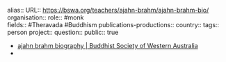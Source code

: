 alias::
URL:: https://bswa.org/teachers/ajahn-brahm/ajahn-brahm-bio/
organisation::
role:: #monk  
fields:: #Theravada #Buddhism 
publications-productions:: 
country::
tags:: person
project::
question::
public:: true

- [ajahn brahm biography | Buddhist Society of Western Australia](https://bswa.org/teachers/ajahn-brahm/ajahn-brahm-bio/)
-